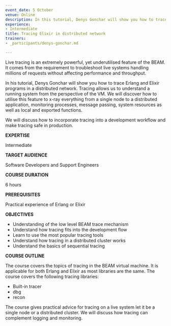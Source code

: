 ```yaml
---
event_date: 5 October
venue: Online
description: In this tutorial, Denys Gonchar will show you how to trace Erlang and Elixir programs in a distributed network.
experience:
- Intermediate
title: Tracing Elixir in distributed network
trainers:
- _participants/denys-gonchar.md

---
```

Live tracing is an extremely powerful, yet underutilised feature of the BEAM. It comes from the requirement to troubleshoot live systems handling millions of requests without affecting performance and throughput.

In his tutorial, Denys Gonchar will show you how to trace Erlang and Elixir programs in a distributed network. Tracing allows us to understand a running system from the perspective of the VM. We will discover how to utilise this feature to x-ray everything from a single node to a distributed application, monitoring processes, message passing, system resources as well as local and exported functions.

We will discuss how to incorporate tracing into a development workflow and make tracing safe in production.

**EXPERTISE**

Intermediate

**TARGET AUDIENCE**

Software Developers and Support Engineers

**COURSE DURATION**

 6 hours

**PREREQUISITES**

Practical experience of Erlang or Elixir

**OBJECTIVES**

* Understanding of the low level BEAM trace mechanism
* Understand how tracing fits into the development flow
* Learn to use the most popular tracing tools
* Understand how tracing in a distributed cluster works
* Understand the basics of sequential tracing

**COURSE OUTLINE**

The course covers the topics of tracing in the BEAM virtual machine. It is applicable for both Erlang and Elixir as most libraries are the same. The course covers the following tracing libraries:

* Built-in tracer
* dbg
* recon

The course gives practical advice for tracing on a live system let it be a single node or a distributed cluster. We will discuss how tracing can complement logging and monitoring.